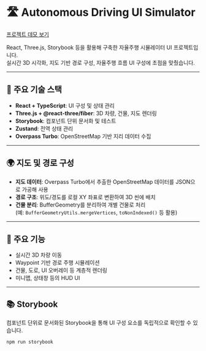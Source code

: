 # 🛣️ Autonomous Driving UI Simulator

[프로젝트 데모 보기](https://simulator-brown.vercel.app/)

React, Three.js, Storybook 등을 활용해 구축한 자율주행 시뮬레이터 UI 프로젝트입니다.  
실시간 3D 시각화, 지도 기반 경로 구성, 자율주행 흐름 UI 구성에 초점을 맞췄습니다.

---

## 📌 주요 기술 스택

- **React + TypeScript**: UI 구성 및 상태 관리
- **Three.js + @react-three/fiber**: 3D 차량, 건물, 지도 렌더링
- **Storybook**: 컴포넌트 단위 문서화 및 테스트
- **Zustand**: 전역 상태 관리
- **Overpass Turbo**: OpenStreetMap 기반 지리 데이터 수집

---

## 🌍 지도 및 경로 구성

- **지도 데이터**: Overpass Turbo에서 추출한 OpenStreetMap 데이터를 JSON으로 가공해 사용
- **경로 구조**: 위도/경도를 로컬 XY 좌표로 변환하여 3D 씬에 배치
- **건물 분리**: BufferGeometry를 분리하여 개별 건물로 처리  
  (예: `BufferGeometryUtils.mergeVertices`, `toNonIndexed()` 등 활용)

---

## 🚗 주요 기능

- 실시간 3D 차량 이동
- Waypoint 기반 경로 주행 시뮬레이션
- 건물, 도로, UI 오버레이 등 계층적 렌더링
- 미니맵, 상태창 등의 HUD UI

---

## 📚 Storybook

컴포넌트 단위로 문서화된 Storybook을 통해 UI 구성 요소를 독립적으로 확인할 수 있습니다.

```bash
npm run storybook
